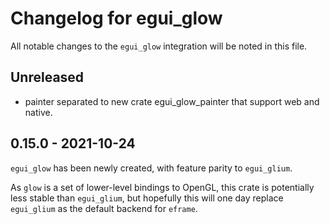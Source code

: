 # Changelog for egui_glow
All notable changes to the `egui_glow` integration will be noted in this file.


## Unreleased
* painter separated to new crate egui_glow_painter that support web and native.

## 0.15.0 - 2021-10-24
`egui_glow` has been newly created, with feature parity to `egui_glium`.

As `glow` is a set of lower-level bindings to OpenGL, this crate is potentially less stable than `egui_glium`,
but hopefully this will one day replace `egui_glium` as the default backend for `eframe`.

